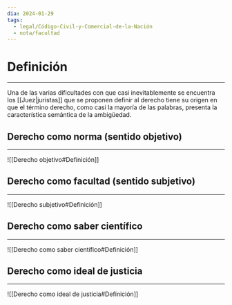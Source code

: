 ```yaml
---
dia: 2024-01-29
tags:
  - legal/Código-Civil-y-Comercial-de-la-Nación
  - nota/facultad
---
```

# Definición
---
Una de las varias dificultades con que casi inevitablemente se encuentra los [[Juez|juristas]] que se proponen definir al derecho tiene su origen en que el término derecho, como casi la mayoría de las palabras, presenta la característica semántica de la ambigüedad.

## Derecho como norma (sentido objetivo)
---
![[Derecho objetivo#Definición]]

## Derecho como facultad (sentido subjetivo)
---
![[Derecho subjetivo#Definición]]

## Derecho como saber científico
---
![[Derecho como saber científico#Definición]]

## Derecho como ideal de justicia
---
![[Derecho como ideal de justicia#Definición]]
